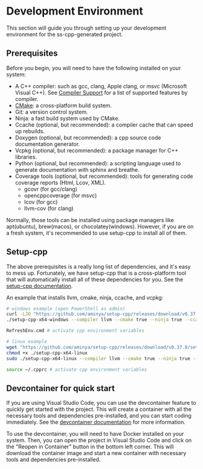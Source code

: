 # Development Environment

This section will guide you through setting up your development environment for the ss-cpp-generated project.

## Prerequisites

Before you begin, you will need to have the following installed on your system:

- A C++ compiler: such as gcc, clang, Apple clang, or msvc (Microsoft Visual C++). See [Compiler Support](https://en.cppreference.com/w/cpp/compiler_support) for a list of supported features by compiler.
- [CMake](https://cmake.org/): a cross-platform build system.
- Git: a version control system.
- Ninja: a fast build system used by CMake.
- Ccache (optional, but recommended): a compiler cache that can speed up rebuilds.
- Doxygen (optional, but recommended): a cpp source code documentation generator.
- Vcpkg (optional, but recommended): a package manager for C++ libraries.
- Python (optional, but recommended): a scripting language used to generate documentation with sphinx and breathe.
- Coverage tools (optional, but recommended): tools for generating code coverage reports (Html, Lcov, XML).
  - gcovr (for gcc/clang)
  - opencppcoverage (for msvc)
  - lcov (for gcc)
  - llvm-cov (for clang)

Normally, those tools can be installed using package managers like apt(ubuntu), brew(macos), or chocolatey(windows). However, if you are on a fresh system, it's recommended to use setup-cpp to install all of them.

## Setup-cpp

The above prerequisites is a really long list of dependencies, and it's easy to mess up. Fortunately, we have setup-cpp that is a cross-platform tool that will automatically install all of these dependencies for you. See the [setup-cpp documentation](https://github.com/aminya/setup-cpp).

An example that installs llvm, cmake, ninja, ccache, and vcpkg:

```bash
# windows example (open PowerShell as admin)
curl -LJO "https://github.com/aminya/setup-cpp/releases/download/v0.37.0/setup-cpp-x64-windows.exe"
./setup-cpp-x64-windows --compiler llvm --cmake true --ninja true --ccache true --vcpkg true

RefreshEnv.cmd # activate cpp environment variables
```

```bash
# linux example
wget "https://github.com/aminya/setup-cpp/releases/download/v0.37.0/setup-cpp-x64-linux"
chmod +x ./setup-cpp-x64-linux
sudo ./setup-cpp-x64-linux --compiler llvm --cmake true --ninja true --ccache true --vcpkg true

source ~/.cpprc # activate cpp environment variables
```

## Devcontainer for quick start

If you are using Visual Studio Code, you can use the devcontainer feature to quickly get started with the project. This will create a container with all the necessary tools and dependencies pre-installed, and you can start coding immediately. See the [devcontainer documentation](https://code.visualstudio.com/docs/remote/containers) for more information.

To use the devcontainer, you will need to have Docker installed on your system. Then, you can open the project in Visual Studio Code and click on the "Reopen in Container" button in the bottom left corner. This will download the container image and start a new container with necessary tools and dependencies pre-installed.
